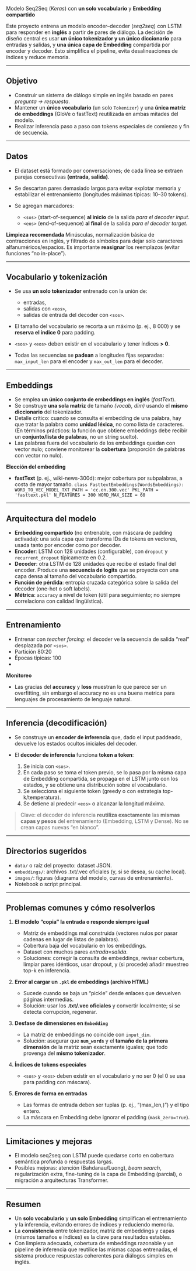 Modelo Seq2Seq (*Keras*) con **un solo vocabulario** y **Embedding compartido**

Este proyecto entrena un modelo encoder–decoder (*seq2seq*) con LSTM para responder en **inglés** a partir de pares de diálogo. La decisión de diseño central es usar **un único tokenizador y un único diccionario** para entradas y salidas, y **una única capa de Embedding** compartida por encoder y decoder. Esto simplifica el pipeline, evita desalineaciones de índices y reduce memoria.

---

## Objetivo

* Construir un sistema de diálogo simple en inglés basado en pares *pregunta → respuesta*.
* Mantener un **único vocabulario** (un solo `Tokenizer`) y una **única matriz de embeddings** (GloVe o fastText) reutilizada en ambas mitades del modelo.
* Realizar inferencia paso a paso con tokens especiales de comienzo y fin de secuencia.

---

## Datos

* El dataset está formado por conversaciones; de cada línea se extraen parejas consecutivas **(entrada, salida)**.
* Se descartan pares demasiado largos para evitar explotar memoria y estabilizar el entrenamiento (longitudes máximas típicas: 10–30 tokens).
* Se agregan marcadores:

  * `<sos>` (start-of-sequence) **al inicio** de la salida *para el decoder input*.
  * `<eos>` (end-of-sequence) **al final** de la salida *para el decoder target*.

**Limpieza recomendada**
Minúsculas, normalización básica de contracciones en inglés, y filtrado de símbolos para dejar solo caracteres alfanuméricos/espacios. Es importante **reasignar** los reemplazos (evitar funciones “no in-place”).

---

## Vocabulario y tokenización

* Se usa **un solo tokenizador** entrenado con la unión de:

  * entradas,
  * salidas con `<eos>`,
  * salidas de entrada del decoder con `<sos>`.
* El tamaño del vocabulario se recorta a un máximo (p. ej., 8 000) y se **reserva el índice 0** para padding.
* `<sos>` y `<eos>` deben existir en el vocabulario y tener índices **> 0**.
* Todas las secuencias se **padean** a longitudes fijas separadas: `max_input_len` para el encoder y `max_out_len` para el decoder.

---

## Embeddings

* Se emplea **un único conjunto de embeddings en inglés** (*fastText*).
* Se construye **una sola matriz** de tamaño *(vocab, dim)* usando el **mismo diccionario** del tokenizador.
* Detalle crítico: cuando se consulta el embedding de una palabra, hay que tratar la palabra como **unidad léxica**, no como lista de caracteres. (En términos prácticos: la función que obtiene embeddings debe recibir un **conjunto/lista de palabras**, no un string suelto).
* Las palabras fuera del vocabulario de los embeddings quedan con vector nulo; conviene monitorear la **cobertura** (proporción de palabras con vector no nulo).

**Elección del embedding**
* **fastText** (p. ej., wiki-news-300d): mejor cobertura por subpalabras, a costa de mayor tamaño.
`class FasttextEmbeddings(WordsEmbeddings):
  WORD_TO_VEC_MODEL_TXT_PATH = 'cc.en.300.vec'
  PKL_PATH = 'fasttext.pkl'
  N_FEATURES = 300
  WORD_MAX_SIZE = 60`

---

## Arquitectura del modelo

* **Embedding compartido** (no entrenable, con máscara de padding activada): una sola capa que transforma IDs de tokens en vectores, usada tanto por encoder como por decoder.
* **Encoder**: LSTM con 128 unidades (configurable), con `dropout` y `recurrent_dropout` típicamente en 0.2.
* **Decoder**: otra LSTM de 128 unidades que recibe el estado final del encoder. Produce una **secuencia de logits** que se proyecta con una capa densa al tamaño del vocabulario compartido.
* **Función de pérdida**: entropía cruzada categórica sobre la salida del decoder (one-hot o soft labels).
* **Métrica**: `accuracy` a nivel de token (útil para seguimiento; no siempre correlaciona con calidad lingüística).

---

## Entrenamiento

* Entrenar con *teacher forcing*: el decoder ve la secuencia de salida “real” desplazada por `<sos>`.
* Partición 80:20 
* Épocas típicas: 100
* 
**Monitoreo**
* Las gracias del **accuracy** y **loss** muestran lo que parece ser un overfitting, sin embargo el accuracy no es una buena metrica para lenguajes de procesamiento de lenguaje natural.

---

## Inferencia (decodificación)

* Se construye un **encoder de inferencia** que, dado el input paddeado, devuelve los estados ocultos iniciales del decoder.
* El **decoder de inferencia** funciona **token a token**:

  1. Se inicia con `<sos>`.
  2. En cada paso se toma el token previo, se lo pasa por la misma capa de Embedding compartida, se propaga en el LSTM junto con los estados, y se obtiene una distribución sobre el vocabulario.
  3. Se selecciona el siguiente token (greedy o con estrategia top-k/temperatura).
  4. Se detiene al predecir `<eos>` o alcanzar la longitud máxima.

> Clave: el decoder de inferencia **reutiliza exactamente** las **mismas capas y pesos** del entrenamiento (Embedding, LSTM y Dense). No se crean capas nuevas “en blanco”.

---

## Directorios sugeridos

* `data/` o raíz del proyecto: dataset JSON.
* `embeddings/`: archivos .txt/.vec oficiales (y, si se desea, su cache local).
* `images/`: figuras (diagrama del modelo, curvas de entrenamiento).
* Notebook o script principal.

---

## Problemas comunes y cómo resolverlos

1. **El modelo “copia” la entrada o responde siempre igual**

   * Matriz de embeddings mal construida (vectores nulos por pasar cadenas en lugar de listas de palabras).
   * Cobertura baja del vocabulario en los embeddings.
   * Dataset con muchos pares *entrada=salida*.
   * Soluciones: corregir la consulta de embeddings, revisar cobertura, limpiar pares idénticos, usar dropout, y (si procede) añadir muestreo top-k en inferencia.

2. **Error al cargar un `.pkl` de embeddings (archivo HTML)**

   * Sucede cuando se baja un “pickle” desde enlaces que devuelven páginas intermedias.
   * Solución: usar los **.txt/.vec oficiales** y convertir localmente; si se detecta corrupción, regenerar.

3. **Desfase de dimensiones en `Embedding`**

   * La matriz de embeddings no coincide con `input_dim`.
   * Solución: asegurar que **`num_words`** y el **tamaño de la primera dimensión** de la matriz sean exactamente iguales; que todo provenga del **mismo tokenizador**.

4. **Índices de tokens especiales**

   * `<sos>` y `<eos>` deben existir en el vocabulario y no ser 0 (el 0 se usa para padding con máscara).

5. **Errores de forma en entradas**

   * Las formas de entrada deben ser tuplas (p. ej., “(max\_len,)”) y el tipo entero.
   * La máscara en Embedding debe ignorar el padding (`mask_zero=True`).

---

## Limitaciones y mejoras

* El modelo seq2seq con LSTM puede quedarse corto en cobertura semántica profunda o respuestas largas.
* Posibles mejoras: atención (Bahdanau/Luong), *beam search*, regularización extra, fine-tuning de la capa de Embedding (parcial), o migración a arquitecturas Transformer.

---

## Resumen

* Un **solo vocabulario** y **un solo Embedding** simplifican el entrenamiento y la inferencia, evitando errores de índices y reduciendo memoria.
* La **consistencia** entre tokenizador, matriz de embeddings y capas (mismos tamaños e índices) es la clave para resultados estables.
* Con limpieza adecuada, cobertura de embeddings razonable y un pipeline de inferencia que reutilice las mismas capas entrenadas, el sistema produce respuestas coherentes para diálogos simples en inglés.

